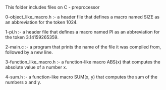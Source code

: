 This folder includes files on C - preprocessor

0-object_like_macro.h :- a header file that defines a macro named SIZE as an abbreviation for the token 1024.

1-pi.h :- a header file that defines a macro named PI as an abbreviation for the token 3.14159265359.

2-main.c :- a program that prints the name of the file it was compiled from, followed by a new line.

3-function_like_macro.h :- a function-like macro ABS(x) that computes the absolute value of a number x.

4-sum.h :- a function-like macro SUM(x, y) that computes the sum of the numbers x and y.
